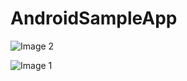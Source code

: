 # AndroidSampleApp
![Image 2](https://github.com/icherep0705/AndroidSampleApp/blob/master/img2.png)

![Image 1](https://github.com/icherep0705/AndroidSampleApp/blob/master/img.png)

